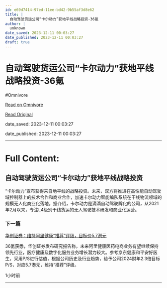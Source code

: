 ```yaml
---
id: e69d7414-97ed-11ee-bd42-9b55af3d8e62
title: |
  自动驾驶货运公司“卡尔动力”获地平线战略投资-36氪
author: |
  unknown
date_saved: 2023-12-11 00:03:27
date_published: 2023-12-11 00:03:27
draft: true
---
```


# 自动驾驶货运公司“卡尔动力”获地平线战略投资-36氪
#Omnivore

[Read on Omnivore](https://omnivore.app/me/36-18c578c2996)

[Read Original](https://36kr.com/newsflashes/2555860553243010?f=rss)

date_saved: 2023-12-11 00:03:27

date_published: 2023-12-11 00:03:27

--- 

# Full Content: 

## 自动驾驶货运公司“卡尔动力”获地平线战略投资

“卡尔动力”宣布获得来自地平线的战略投资。未来，双方将推进在高性能自动驾驶域控制器上的技术合作和商业合作，加速卡尔动力智能编队系统在干线物流领域的规模无人化商业化落地。据介绍，卡尔动力是滴滴自动驾驶孵化的公司，从2021年2月以来，专注L4级别干线货运的无人驾驶技术研发和商业化运营。

### 下一篇

[华创证券：维持阿里健康“推荐”评级，目标价5.7港元](https://36kr.com/newsflashes/2555859530340743)

36氪获悉，华创证券发布研究报告称，未来阿里健康医药电商业务有望继续保持领先行业，医疗健康及数字化服务业务增长潜力较大。参考京东健康和平安好医生，采用P/S进行估值，根据公司历史及行业趋势，给予公司2024财年2.3倍目标P/S，对应5.7港元，维持“推荐”评级。

1小时前

---

